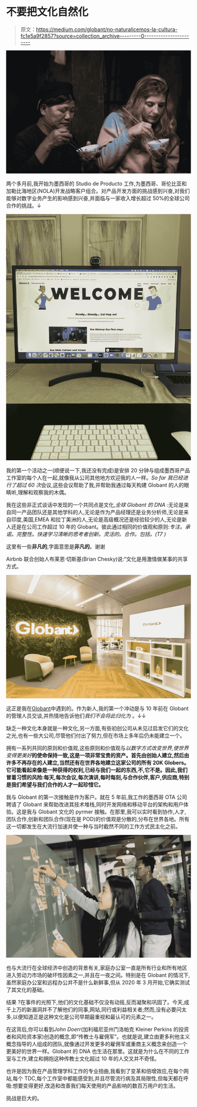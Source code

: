 # 不要把文化自然化

> 原文：<https://medium.com/globant/no-naturalicemos-la-cultura-fc1e5a9f2857?source=collection_archive---------0----------------------->

![](img/e6652c660fc42026c9daccce216a1857.png)

两个多月前,我开始为墨西哥的 Studio de Producto 工作,为墨西哥、哥伦比亚和加勒比海地区(NOLA)开发战略客户组合。对产品开发方面的挑战感到兴奋,对我们能够对数字业务产生的影响感到兴奋,并面临与一家收入增长超过 50%的全球公司合作的挑战。↓

![](img/f7240386c37b60a72faab687575a76ee.png)

我的第一个活动之一(顺便说一下,我还没有完成)是安排 20 分钟与组成墨西哥产品工作室的每个人在一起,就像我从公司其他地方欢迎我的人一样。*So far 我已经进行了超过 60 次*会议,这些会议帮助了我,并帮助我通过每天构建 Globant 的人的眼睛听,理解和观察我的木偶。

我在这些非正式谈话中发现的一个共同点是文化,*全球 Globant 的 DNA* :无论是来自同一产品团队还是其他学科的人,无论是作为产品经理还是业务分析师,无论是来自印度,美国,EMEA 和拉丁美洲的人,无论是高级概况还是经验较少的人,无论是新人还是在公司工作超过 10 年的 Globant。彼此通过相同的价值观和原则:*专注。承诺。完整性。快速学习清晰的思考者创新。灵活的。合作。包括。(T7 )*

这里有一些**非凡的**,字面意思是**非凡的**。谢谢

Airbnb 联合创始人布莱恩·切斯基(Brian Chesky)说:“文化是用激情做某事的共享方式。

![](img/b08980ebff9fc60d085a016c1714d0b8.png)

这正是我在[Globant](https://medium.com/u/9a82c850e61f?source=post_page-----fc1e5a9f2857--------------------------------)中遇到的。作为新人,我的第一个冲动是与 10 年前在 Globant 的管理人员交谈,并热情地告诉他们*我们不会将此归化为* 。↓↓

缺乏一种文化本身就是一种文化,另一方面,有些初创公司从未见过启发它们的文化之光,也有一些大公司,尽管他们付出了努力,但在市场上多年后仍未能建立一个。

拥有一系列共同的原则和价值观,这些原则和价值观与*以数字方式改变世界,使世界变得更美好***的使命保持一致,这是一项非常宝贵的资产。首先由创始人建立,然后由许多不再存在的人建立,当然还有在世界各地建立这家公司的所有 20K Globers。它可能看起来像是一种获得的权利,已经与我们一起的东西,不,它不是。因此,我们冒着习惯的风险:每天,每次会议,每次演讲,每时每刻,与合作伙伴,客户,供应商,特别是我们希望与我们合作的人才一起珍惜它。**

我与 Globant 的第一次接触是作为客户。就在 5 年前,我工作的墨西哥 OTA 公司聘请了 Globant 来帮助改进其技术堆栈,同时开发网络和移动平台的架构和用户体验。这是我与 Globant 文化的 pyrmer 接触。在那里,我可以实时看到协作,人才,团队合作,创新和团队合作(现在是 POD)的价值观是分散的,分布在世界各地。所有这一切都发生在大流行加速并使一种与当时截然不同的工作方式民主化之前。

![](img/da42a5b2d1fc82fb43188562cb4737d8.png)

也与大流行在全球经济中创造的背景有关,家庭办公室一直是所有行业和所有地区进入劳动力市场的破坏性因素之一,并且在一夜之间。特别是在 Globant 的情况下,虽然家庭办公室和远程办公并不是什么新鲜事,但从 2020 年 3 月开始,它确实测试了其文化的基础。

结果 ?在事件的光照下,他们的文化基础不仅没有动摇,反而凝聚和巩固了。今天,成千上万的新漏洞并不了解他们的同事,网站,同行或利益相关者;然而,没有必要问太多,以便知道正是这种文化是公司早期最重视和最认可的元素之一。

在这背后,你可以看到*John Doerr*(加利福尼亚州门洛帕克 Kleiner Perkins 的投资者和风险资本家)创造的概念,即“传教士与雇佣军”。也就是说,建立由更多利他主义概念指导的人组成的团队,就像通过开发更多的雇佣军或重商主义概念来创造一个更美好的世界一样。Globant 的 DNA 也生活在那里。这就是为什么在不同的工作室与工作,建立和拥抱这种传教士文化超过 10 年的人交叉并不奇怪。

也许是因为我在产品管理学科工作的专业扭曲,我看到了变革和倍增效应,在每个网站,每个 TDC,每个工作室中都能感受到,并且尽管流行病及其局限性,但每天都在呼吸:想要变得更好,改造和改善我们每天使用的产品影响的数百万用户的生活。

挑战是巨大的。